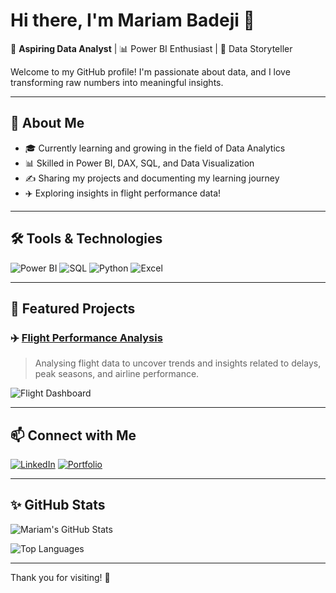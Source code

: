 # Hi there, I'm Mariam Badeji 👋

🚀 **Aspiring Data Analyst** | 📊 Power BI Enthusiast | 🧩 Data Storyteller

Welcome to my GitHub profile! I'm passionate about data, and I love transforming raw numbers into meaningful insights.

---

## 🌟 About Me

- 🎓 Currently learning and growing in the field of Data Analytics
- 📊 Skilled in Power BI, DAX, SQL, and Data Visualization
- ✍️ Sharing my projects and documenting my learning journey
- ✈️ Exploring insights in flight performance data!

---

## 🛠️ Tools & Technologies

![Power BI](https://img.shields.io/badge/-Power%20BI-F2C811?logo=powerbi&logoColor=black&style=flat-square)
![SQL](https://img.shields.io/badge/-SQL-4479A1?logo=postgresql&logoColor=white&style=flat-square)
![Python](https://img.shields.io/badge/-Python-3776AB?logo=python&logoColor=white&style=flat-square)
![Excel](https://img.shields.io/badge/-Excel-217346?logo=microsoft-excel&logoColor=white&style=flat-square)

---

## 📂 Featured Projects

### ✈️ [Flight Performance Analysis](https://github.com/Mariam-Badeji/Flight-Performance-Analysis)
> Analysing flight data to uncover trends and insights related to delays, peak seasons, and airline performance.

![Flight Dashboard](https://github.com/Mariam-Badeji/Fight-Performance-Analysis/blob/da93f8fb30d5b708b2e67ca6a6f2ad5a537a8d69/Airline%20Github%20Upload/Airport%20Dashboard%201.png) <!-- Use your actual image name -->

---

## 📫 Connect with Me

[![LinkedIn](https://img.shields.io/badge/-LinkedIn-0A66C2?logo=linkedin&logoColor=white&style=flat-square)](https://www.linkedin.com/in/mariam-badeji-ab08671b2/)
[![Portfolio](https://img.shields.io/badge/-Portfolio-black?style=flat-square)](https://your-portfolio-link.com)

---

## ✨ GitHub Stats

![Mariam's GitHub Stats](https://github-readme-stats.vercel.app/api?username=Mariam-Badeji&show_icons=true&theme=default)

![Top Languages](https://github-readme-stats.vercel.app/api/top-langs/?username=Mariam-Badeji&layout=compact&theme=default)

---

Thank you for visiting! 🌟
